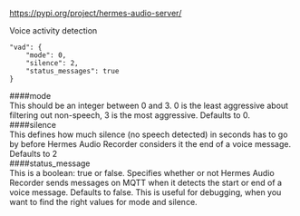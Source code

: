 https://pypi.org/project/hermes-audio-server/




Voice activity detection
```
"vad": {
    "mode": 0,
    "silence": 2,
    "status_messages": true
}
```
####mode    
This should be an integer between 0 and 3. 0 is the least aggressive about filtering out non-speech, 3 is the most aggressive. Defaults to 0.   
####silence     
This defines how much silence (no speech detected) in seconds has to go by before Hermes Audio Recorder considers it the end of a voice message. Defaults to 2  
####status_message      
This is a boolean: true or false. Specifies whether or not Hermes Audio Recorder sends messages on MQTT when it detects the start or end of a voice message. Defaults to false. This is useful for debugging, when you want to find the right values for mode and silence.  